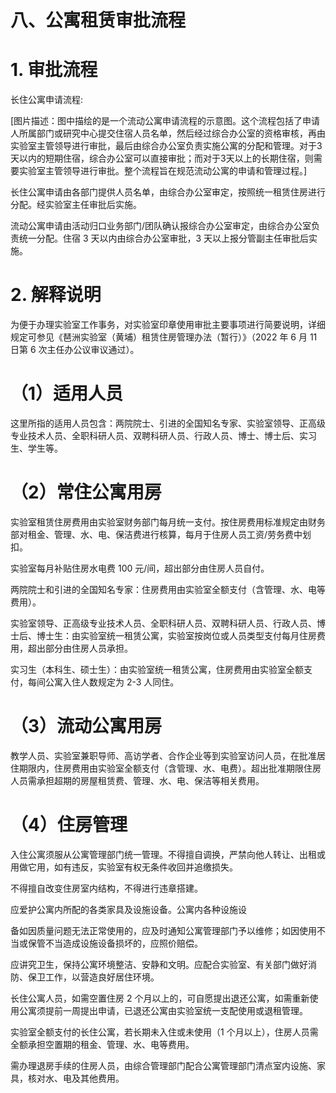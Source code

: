 # 八、公寓租赁审批流程  

# 1. 审批流程  

长住公寓申请流程:  

[图片描述：图中描绘的是一个流动公寓申请流程的示意图。这个流程包括了申请人所属部门或研究中心提交住宿人员名单，然后经过综合办公室的资格审核，再由实验室主管领导进行审批，最后由综合办公室负责实施公寓的分配和管理。对于3天以内的短期住宿，综合办公室可以直接审批；而对于3天以上的长期住宿，则需要实验室主管领导进行审批。整个流程旨在规范流动公寓的申请和管理过程。]  

长住公寓申请由各部门提供人员名单，由综合办公室审定，按照统一租赁住房进行分配。经实验室主任审批后实施。  

流动公寓申请由活动归口业务部门/团队确认报综合办公室审定，由综合办公室负责统一分配。住宿 3 天以内由综合办公室审批，3 天以上报分管副主任审批后实施。  

# 2. 解释说明  

为便于办理实验室工作事务，对实验室印章使用审批主要事项进行简要说明，详细规定可参见《琶洲实验室（黄埔）租赁住房管理办法（暂行）》（2022 年 6 月 11 日第 6 次主任办公议审议通过）。  

# （1）适用人员  

这里所指的适用人员包含：两院院士、引进的全国知名专家、实验室领导、正高级专业技术人员、全职科研人员、双聘科研人员、行政人员、博士、博士后、实习生、学生等。  

# （2）常住公寓用房  

实验室租赁住房费用由实验室财务部门每月统一支付。按住房费用标准规定由财务部对租金、管理、水、电、保洁费进行核算，每月于住房人员工资/劳务费中划扣。  

实验室每月补贴住房水电费 100 元/间，超出部分由住房人员自付。  

两院院士和引进的全国知名专家：住房费用由实验室全额支付（含管理、水、电等费用）。  

实验室领导、正高级专业技术人员、全职科研人员、双聘科研人员、行政人员、博士后、博士生：由实验室统一租赁公寓，实验室按岗位或人员类型支付每月住房费用，超出部分由住房人员承担。  

实习生（本科生、硕士生）：由实验室统一租赁公寓，住房费用由实验室全额支付，每间公寓入住人数规定为 2-3 人同住。  

# （3）流动公寓用房  

教学人员、实验室兼职导师、高访学者、合作企业等到实验室访问人员，在批准居住期限内，住房费用由实验室全额支付（含管理、水、电费）。超出批准期限住房人员需承担超期的房屋租赁费、管理、水、电、保洁等相关费用。  

# （4）住房管理  

入住公寓须服从公寓管理部门统一管理。不得擅自调换，严禁向他人转让、出租或用做它用，如有违反，实验室有权无条件收回并追缴损失。  

不得擅自改变住房室内结构，不得进行违章搭建。  

应爱护公寓内所配的各类家具及设施设备。公寓内各种设施设  

备如因质量问题无法正常使用的，应及时通知公寓管理部门予以维修；如因使用不当或保管不当造成设施设备损坏的，应照价赔偿。  

应讲究卫生，保持公寓环境整洁、安静和文明。应配合实验室、有关部门做好消防、保卫工作，以营造良好居住环境。  

长住公寓人员，如需空置住房 2 个月以上的，可自愿提出退还公寓，如需重新使用公寓须提前一周提出申请，已退还公寓由实验室统一支配使用或退租管理。  

实验室全额支付的长住公寓，若长期未入住或未使用（1 个月以上），住房人员需全额承担空置期的租金、管理、水、电等费用。  

需办理退房手续的住房人员，由综合管理部门配合公寓管理部门清点室内设施、家具，核对水、电及其他费用。